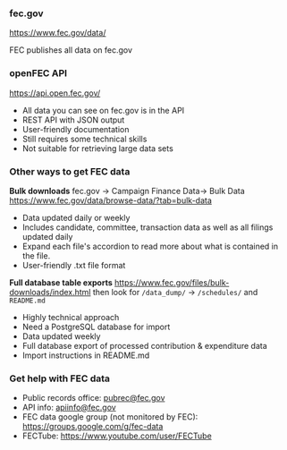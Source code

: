 ### fec.gov
https://www.fec.gov/data/

FEC publishes all data on fec.gov

### openFEC API
https://api.open.fec.gov/

- All data you can see on fec.gov is in the API
- REST API with JSON output
- User-friendly documentation
- Still requires some technical skills
- Not suitable for retrieving large data sets


### Other ways to get FEC data

**Bulk downloads**
fec.gov → Campaign Finance Data→ Bulk Data
https://www.fec.gov/data/browse-data/?tab=bulk-data

- Data updated daily or weekly
- Includes candidate, committee, transaction data as well as all filings updated daily
- Expand each file's accordion to read more about what is contained in the file.
- User-friendly .txt file format


**Full database table exports**
https://www.fec.gov/files/bulk-downloads/index.html then look for 
`/data_dump/` → `/schedules/` and  `README.md`

- Highly technical approach
- Need a PostgreSQL database for import 
- Data updated weekly
- Full database export of processed contribution & expenditure data
- Import instructions in README.md


### Get help with FEC data

- Public records office: pubrec@fec.gov 
- API info: apiinfo@fec.gov
- FEC data google group (not monitored by FEC): https://groups.google.com/g/fec-data 
- FECTube: https://www.youtube.com/user/FECTube 


